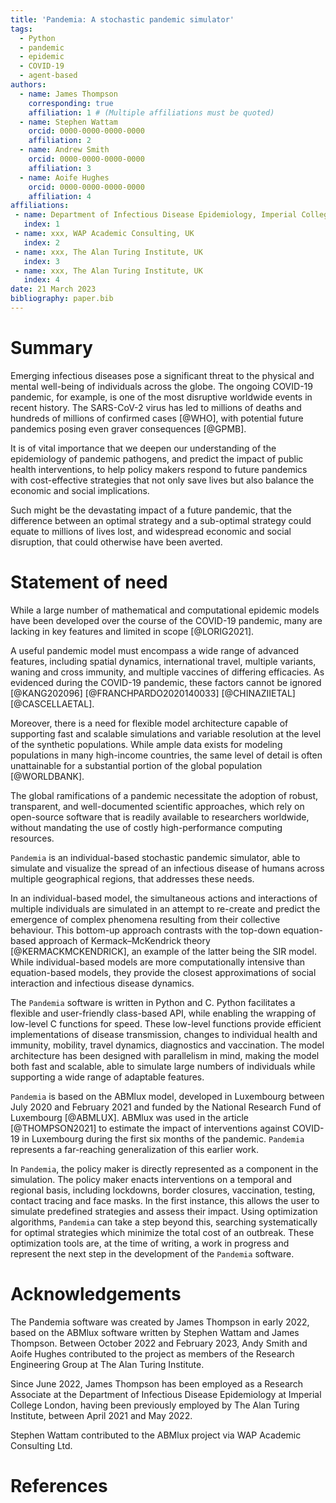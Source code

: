 ```yaml
---
title: 'Pandemia: A stochastic pandemic simulator'
tags:
  - Python
  - pandemic
  - epidemic
  - COVID-19
  - agent-based
authors:
  - name: James Thompson
    corresponding: true
    affiliation: 1 # (Multiple affiliations must be quoted)
  - name: Stephen Wattam
    orcid: 0000-0000-0000-0000
    affiliation: 2
  - name: Andrew Smith
    orcid: 0000-0000-0000-0000
    affiliation: 3
  - name: Aoife Hughes
    orcid: 0000-0000-0000-0000
    affiliation: 4
affiliations:
 - name: Department of Infectious Disease Epidemiology, Imperial College London, UK
   index: 1
 - name: xxx, WAP Academic Consulting, UK
   index: 2
 - name: xxx, The Alan Turing Institute, UK
   index: 3
 - name: xxx, The Alan Turing Institute, UK
   index: 4
date: 21 March 2023
bibliography: paper.bib
---
```


# Summary

Emerging infectious diseases pose a significant threat to the physical and mental well-being of individuals across the globe. The ongoing COVID-19 pandemic, for example, is one of the most disruptive worldwide events in recent history. The SARS-CoV-2 virus has led to millions of deaths and hundreds of millions of confirmed cases [@WHO], with potential future pandemics posing even graver consequences [@GPMB].

It is of vital importance that we deepen our understanding of the epidemiology of pandemic pathogens, and predict the impact of public health interventions, to help policy makers respond to future pandemics with cost-effective strategies that not only save lives but also balance the economic and social implications.

Such might be the devastating impact of a future pandemic, that the difference between an optimal strategy and a sub-optimal strategy could equate to millions of lives lost, and widespread economic and social disruption, that could otherwise have been averted.

# Statement of need

While a large number of mathematical and computational epidemic models have been developed over the course of the COVID-19 pandemic, many are lacking in key features and limited in scope [@LORIG2021].

A useful pandemic model must encompass a wide range of advanced features, including spatial dynamics, international travel, multiple variants, waning and cross immunity, and multiple vaccines of differing efficacies. As evidenced during the COVID-19 pandemic, these factors cannot be ignored [@KANG202096] [@FRANCHPARDO2020140033] [@CHINAZIIETAL] [@CASCELLAETAL].

Moreover, there is a need for flexible model architecture capable of supporting fast and scalable simulations and variable resolution at the level of the synthetic populations. While ample data exists for modeling populations in many high-income countries, the same level of detail is often unattainable for a substantial portion of the global population [@WORLDBANK].

The global ramifications of a pandemic necessitate the adoption of robust, transparent, and well-documented scientific approaches, which rely on open-source software that is readily available to researchers worldwide, without mandating the use of costly high-performance computing resources.

`Pandemia` is an individual-based stochastic pandemic simulator, able to simulate and visualize the spread of an infectious disease of humans across multiple geographical regions, that addresses these needs.

In an individual-based model, the simultaneous actions and interactions of multiple individuals are simulated in an attempt to re-create and predict the emergence of complex phenomena resulting from their collective behaviour. This bottom-up approach contrasts with the top-down equation-based approach of Kermack–McKendrick theory [@KERMACKMCKENDRICK], an example of the latter being the SIR model. While individual-based models are more computationally intensive than equation-based models, they provide the closest approximations of social interaction and infectious disease dynamics.

The `Pandemia` software is written in Python and C. Python facilitates a flexible and user-friendly class-based API, while enabling the wrapping of low-level C functions for speed. These low-level functions provide efficient implementations of disease transmission, changes to individual health and immunity, mobility, travel dynamics, diagnostics and vaccination. The model architecture has been designed with parallelism in mind, making the model both fast and scalable, able to simulate large numbers of individuals while supporting a wide range of adaptable features.

`Pandemia` is based on the ABMlux model, developed in Luxembourg between July 2020 and February 2021 and funded by the National Research Fund of Luxembourg [@ABMLUX]. ABMlux was used in the article [@THOMPSON2021] to estimate the impact of interventions against COVID-19 in Luxembourg during the first six months of the pandemic. `Pandemia` represents a far-reaching generalization of this earlier work.

In `Pandemia`, the policy maker is directly represented as a component in the simulation. The policy maker enacts interventions on a temporal and regional basis, including lockdowns, border closures, vaccination, testing, contact tracing and face masks. In the first instance, this allows the user to simulate predefined strategies and assess their impact. Using optimization algorithms, `Pandemia` can take a step beyond this, searching systematically for optimal strategies which minimize the total cost of an outbreak. These optimization tools are, at the time of writing, a work in progress and represent the next step in the development of the `Pandemia` software.

# Acknowledgements

The Pandemia software was created by James Thompson in early 2022, based on the ABMlux software written by Stephen Wattam and James Thompson. Between October 2022 and February 2023, Andy Smith and Aoife Hughes contributed to the project as members of the Research Engineering Group at The Alan Turing Institute.

Since June 2022, James Thompson has been employed as a Research Associate at the Department of Infectious Disease Epidemiology at Imperial College London, having been previously employed by The Alan Turing Institute, between April 2021 and May 2022.

Stephen Wattam contributed to the ABMlux project via WAP Academic Consulting Ltd.

# References